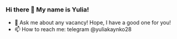 ### Hi there 👋 My name is Yulia!

- 💬 Ask me about any vacancy! Hope, I have a good one for you!
- 📫 How to reach me: telegram @yuliakaynko28

<!--
**qweenter/qweenter** is a ✨ _special_ ✨ repository because its `README.md` (this file) appears on your GitHub profile.

Here are some ideas to get you started:

- 🔭 I’m currently working on ...
- 🌱 I’m currently learning ...
- 👯 I’m looking to collaborate on ...
- 🤔 I’m looking for help with ...
- 💬 Ask me about ...
- 📫 How to reach me: ...
- 😄 Pronouns: ...
- ⚡ Fun fact: ...
-->
